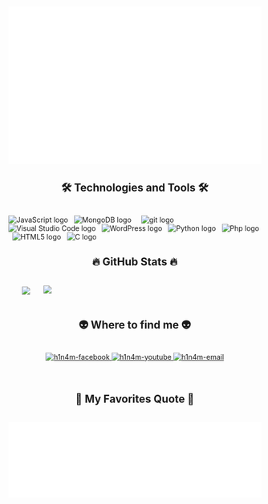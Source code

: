 <!-- Trungquandev -->
<a href="#" target="_blank">
  <img src="svg/trungquandev.svg" width="1200" alt="trungquandev-official" />
</a>

<h2 align="center">🛠 Technologies and Tools 🛠</h2>
<br>
<!-- https://simpleicons.org/ -->
<span><img src="https://img.shields.io/badge/JavaScript-282C34?logo=javascript&logoColor=F7DF1E" alt="JavaScript logo" title="JavaScript" height="25" /></span>
&nbsp;
<span><img src="https://img.shields.io/badge/MongoDB-282C34?logo=mongodb&logoColor=47A248" alt="MongoDB logo" title="MongoDB" height="25" /></span>
&nbsp;
&nbsp;
<span><img src="https://img.shields.io/badge/git-282C34?logo=git&logoColor=F05032" alt="git logo" title="git" height="25" /></span>
&nbsp;
<span><img src="https://img.shields.io/badge/VS%20Code-282C34?logo=visual-studio-code&logoColor=007ACC" alt="Visual Studio Code logo" title="Visual Studio Code" height="25" /></span>
&nbsp;
<span><img src="https://img.shields.io/badge/WordPress-282C34?logo=wordPress&logoColor=21759B" alt="WordPress logo" title="WordPress" height="25" /></span>
&nbsp;
<span><img src="https://img.shields.io/badge/python-282C34?logo=python&logoColor=007ACC" alt="Python logo" title="Python" height="25" /></span>
&nbsp;
<span><img src="https://img.shields.io/badge/php-282C34?logo=php&logoColor=007ACC" alt="Php logo" title="Php" height="25" /></span>
&nbsp;
<span><img src="https://img.shields.io/badge/HTML5-282C34?logo=html5&logoColor=E34F26" alt="HTML5 logo" title="HTML5" height="25" /></span>
&nbsp;
<span><img src="https://img.shields.io/badge/C-282C34?logo=c&logoColor=F05032" alt="C logo" title="C" height="25" /></span>
&nbsp;

<br>
<h2 align="center">🔥 GitHub Stats 🔥</h2>
<!-- https://github.com/anuraghazra/github-readme-stats -->
<br>
<div align=center>
  <a href="#" title="h1n4m">
    <img width="315" align="center" src="https://github-readme-stats.vercel.app/api/top-langs/?username=NguyenCongHaiNam&hide=c%23,powershell,Mathematica,Ruby,Objective-C,Objective-C%2b%2b,Cuda&title_color=61dafb&text_color=ffffff&icon_color=61dafb&bg_color=20232a&langs_count=8&layout=compact&border_color=61dafb&hide_border=true" />
  </a>
  <a href="#" title="h1n4m">
    <img align="right" width="434" src="https://github-readme-stats.vercel.app/api?username=NguyenCongHaiNam&show_icons=true&theme=react&border_color=61dafb&hide_border=true" />
  </a>
</div>

<br>
<h2 align="center">👽 Where to find me 👽</h2>
<br>
<!-- https://icons8.com -->
<div align="center">
  <a href="https://www.facebook.com/profile.php?id=100086236603092" target="blank">
    <img src="https://img.icons8.com/bubbles/100/000000/facebook-new.png" alt="h1n4m-facebook" />
  </a>
  <a href="https://www.youtube.com/channel/UC0qQRsRvy1x48eRzLYl_bfQ" target="blank">
    <img src="https://img.icons8.com/bubbles/100/000000/youtube-squared.png" alt="h1n4m-youtube" />
  </a>
  <a href="mailto:h1n4m.work@gmail.com" target="top">
    <img src="https://img.icons8.com/bubbles/100/000000/apple-mail.png" alt="h1n4m-email" />
  </a>
</div>

<br>



<br>
<h2 align="center">📑 My Favorites Quote 📑</h2>
<br>
<a href="#" target="_blank">
  <img src="svg/trungquandev-quotes.svg" width="846" height="150" alt="trungquandev-official" />
</a>

